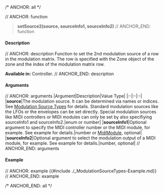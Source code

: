 /* ANCHOR: all */

// ANCHOR: function
>**setSource2(source, sourceInfo1, sourceInfo2)**
// ANCHOR_END: function

#### Description

// ANCHOR: description
Function to set the 2nd modulation source of a row in the modulation matrix. The row is specified with the Zone object of the zone and the index of the modulation matrix row.

**Available in:** Controller.
// ANCHOR_END: description

#### Arguments

// ANCHOR: arguments
|Argument|Description|Value Type|
|:-|:-|:-|
|**source**|The modulation source. It can be determined via names or indices. See [Modulation Source Types](./Modulation-Source-Types.md) for details. Standard modulation sources like the LFOs or the envelopes can be set directly. Special modulation sources like MIDI controllers or MIDI modules can only be set by also specifiying sourceInfo1 and sourceInfo2.|enum or number|
|**sourceInfo1**|Optional argument to specify the MIDI controller number or the MIDI module, for example. See example for details.|number or [MidiModule](./MidiModule.md), optional|
|**sourceInfo2**|Optional argument to select the modulation output of a MIDI module, for example. See example for details.|number, optional|
// ANCHOR_END: arguments

#### Example

// ANCHOR: example
{{#include ./_ModulationSourceTypes-Example.md}}
// ANCHOR_END: example

/* ANCHOR_END: all */